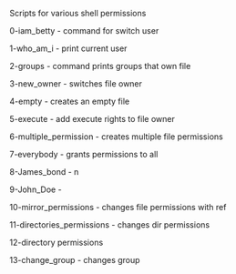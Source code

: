Scripts for various shell permissions

0-iam_betty - command for switch user

1-who_am_i - print current user

2-groups - command prints groups that own file

3-new_owner - switches file owner

4-empty - creates an empty file

5-execute - add execute rights to file owner

6-multiple_permission - creates multiple file permissions

7-everybody - grants permissions to all

8-James_bond - n

9-John_Doe - 

10-mirror_permissions - changes file permissions with ref

11-directories_permissions - changes dir permissions

12-directory permissions

13-change_group - changes group
